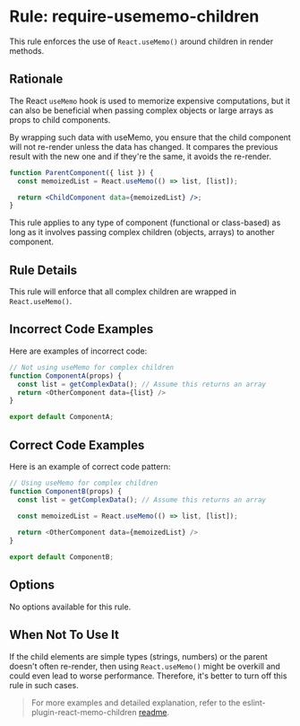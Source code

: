 # Rule: require-usememo-children

This rule enforces the use of `React.useMemo()` around children in render methods. 

## Rationale 

The React `useMemo` hook is used to memorize expensive computations, but it can also be beneficial when passing complex objects or large arrays as props to child components.

By wrapping such data with useMemo, you ensure that the child component will not re-render unless the data has changed. It compares the previous result with the new one and if they're the same, it avoids the re-render.

```jsx
function ParentComponent({ list }) {
  const memoizedList = React.useMemo(() => list, [list]);

  return <ChildComponent data={memoizedList} />;
}
```
This rule applies to any type of component (functional or class-based) as long as it involves passing complex children (objects, arrays) to another component.

## Rule Details
This rule will enforce that all complex children are wrapped in `React.useMemo()`.

## Incorrect Code Examples

Here are examples of incorrect code:

```js
// Not using useMemo for complex children
function ComponentA(props) {
  const list = getComplexData(); // Assume this returns an array
  return <OtherComponent data={list} />
}

export default ComponentA;
```

## Correct Code Examples

Here is an example of correct code pattern:

```js
// Using useMemo for complex children
function ComponentB(props) {
  const list = getComplexData(); // Assume this returns an array
  
  const memoizedList = React.useMemo(() => list, [list]);

  return <OtherComponent data={memoizedList} />
}

export default ComponentB;
```

## Options 

No options available for this rule.

## When Not To Use It

If the child elements are simple types (strings, numbers) or the parent doesn't often re-render, then using `React.useMemo()` might be overkill and could even lead to worse performance. Therefore, it's better to turn off this rule in such cases.

> For more examples and detailed explanation, refer to the eslint-plugin-react-memo-children [readme](https://github.com/myorg/eslint-plugin-react-memo-children).